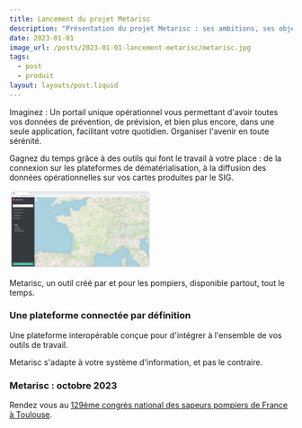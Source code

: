 ```yaml
---
title: Lancement du projet Metarisc
description: "Présentation du projet Metarisc : ses ambitions, ses objectifs et son calendrier de lancement, découvrez le successeur de Prevarisc."
date: 2023-01-01
image_url: /posts/2023-01-01-lancement-metarisc/metarisc.jpg
tags:
  - post
  - produit
layout: layouts/post.liquid
---
```


Imaginez : Un portail unique opérationnel vous permettant d'avoir toutes vos données de prévention, de prévision, et bien plus encore, dans une seule application, facilitant votre quotidien. Organiser l'avenir en toute sérénité.

Gagnez du temps grâce à des outils qui font le travail à votre place : de la connexion sur les plateformes de dématérialisation, à la diffusion des données opérationnelles sur vos cartes produites par le SIG.

<p class="text-center">
  <img src="capture.jpg" width="50%">
</p>

Metarisc, un outil créé par et pour les pompiers, disponible partout, tout le temps.

### Une plateforme connectée par définition

Une plateforme interopérable conçue pour d'intégrer à l'ensemble de vos outils de travail.

Metarisc s'adapte à votre système d'information, et pas le contraire.

### Metarisc : octobre 2023

Rendez vous au [129ème congrès national des sapeurs pompiers de France à Toulouse](https://congres2023.pompiers.fr/).